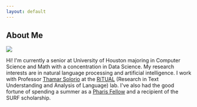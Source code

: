 ```yaml
---
layout: default
---
```


## About Me

<img class="profile-picture" src="profile.jpg">

Hi! I'm currently a senior at University of Houston majoring in Computer Science and Math with a concentration in Data Science. My research interests are in natural language processing and artificial intelligence. I work with Professor [Thamar Solorio](http://solorio.uh.edu/) at the [RiTUAL](https://ritual.uh.edu/) (Research in Text Understanding and Analysis of Language) lab. I've also had the good fortune of spending a summer as a [Pharis Fellow](https://uh.edu/honors/Programs-Minors/co-curricular-programs/data-and-community-health/data--society/summer-research-apply.php) and a recipient of the SURF scholarship. 




